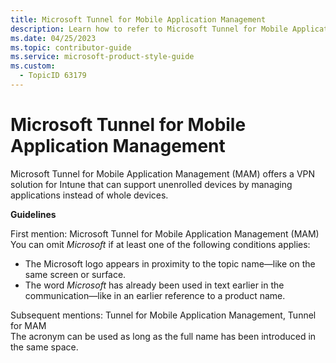```yaml
---
title: Microsoft Tunnel for Mobile Application Management
description: Learn how to refer to Microsoft Tunnel for Mobile Application Management in your content.
ms.date: 04/25/2023
ms.topic: contributor-guide
ms.service: microsoft-product-style-guide
ms.custom:
  - TopicID 63179
---
```



# Microsoft Tunnel for Mobile Application Management

Microsoft Tunnel for Mobile Application Management (MAM) offers a VPN solution for Intune that can support unenrolled devices by managing applications instead of whole devices.  

**Guidelines**

First mention: Microsoft Tunnel for Mobile Application Management (MAM)  
You can omit *Microsoft* if at least one of the following conditions applies:  

- The Microsoft logo appears in proximity to the topic name—like on the same screen or surface.  
- The word *Microsoft* has already been used in text earlier in the communication—like in an earlier reference to a product name.  

Subsequent mentions: Tunnel for Mobile Application Management, Tunnel for MAM  
The acronym can be used as long as the full name has been introduced in the same space.  

